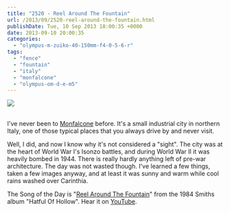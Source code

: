 ```yaml
---
title: "2520 - Reel Around The Fountain"
url: /2013/09/2520-reel-around-the-fountain.html
publishDate: Tue, 10 Sep 2013 18:00:35 +0000
date: 2013-09-10 20:00:35
categories: 
  - "olympus-m-zuiko-40-150mm-f4-0-5-6-r"
tags: 
  - "fence"
  - "fountain"
  - "italy"
  - "monfalcone"
  - "olympus-om-d-e-m5"
---
```

<div class="container">
<div class="center"><a target="_blank" href="https://d25zfm9zpd7gm5.cloudfront.net/1200x1200/2013/20130901_130558-Edit_lr.jpg"><img src="https://d25zfm9zpd7gm5.cloudfront.net/0600x0600/2013/20130901_130558-Edit_lr.jpg" /></a></div>
</div>
<br />

I've never been to <a href="http://en.wikipedia.org/wiki/Monfalcone" target="_blank">Monfalcone</a> before. It's a small industrial city in northern Italy, one of those typical places that you always drive by and never visit.

 Well, I did, and now I know why it's not considered a "sight". The city was at the heart of World War I's Isonzo battles, and during World War II it was heavily bombed in 1944. There is really hardly anything left of pre-war architecture. The day was not wasted though. I've learned a few things, taken a few images anyway, and at least it was sunny and warm while cool rains washed over Carinthia.

The Song of the Day is "<a href="http://www.lyricsmode.com/lyrics/s/smiths/reel_around_the_fountain.html" target="_blank">Reel Around The Fountain</a>" from the 1984 Smiths album "Hatful Of Hollow". Hear it on <a href="http://www.youtube.com/watch?v=tuWZEhbe8x8" target="_blank">YouTube</a>.
